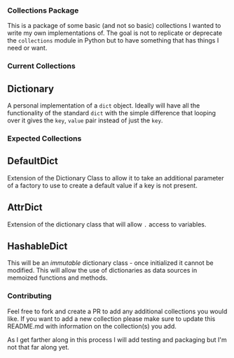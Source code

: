 ### Collections Package

This is a package of some basic (and not so basic) collections I wanted to write my
own implementations of. The goal is not to replicate or deprecate the `collections` 
module in Python but to have something that has things I need or want. 

### Current Collections

## Dictionary

A personal implementation of a `dict` object. Ideally will have all the functionality
of the standard `dict` with the simple difference that looping over it gives the 
`key`, `value` pair instead of just the `key`.

### Expected Collections

## DefaultDict

Extension of the Dictionary Class to allow it to take an additional parameter of a 
factory to use to create a default value if a key is not present.

## AttrDict

Extension of the dictionary class that will allow `.` access to variables.

## HashableDict

This will be an _immutable_ dictionary class - once initialized it cannot be modified.
This will allow the use of dictionaries as data sources in memoized functions and methods.

### Contributing

Feel free to fork and create a PR to add any additional collections you would like. 
If you want to add a new collection please make sure to update this README.md with
information on the collection(s) you add.

As I get farther along in this process I will add testing and packaging but I'm not 
that far along yet.
